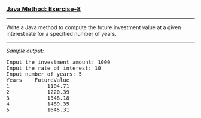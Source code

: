 ### [Java Method: Exercise-8](https://www.w3resource.com/java-exercises/method/java-method-exercise-8.php)

***
<p>Write a Java method to compute the future investment value at a given interest rate for a specified number of years.</p>

***
_Sample output:_
<pre class="output">
Input the investment amount: 1000                                                                             
Input the rate of interest: 10                                                                                
Input number of years: 5                                                                                      
Years    FutureValue                                                                                          
1            1104.71                                                                                          
2            1220.39                                                                                          
3            1348.18                                                                                          
4            1489.35                                                                                          
5            1645.31
</pre>
